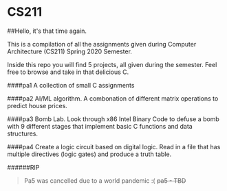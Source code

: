 # CS211
##Hello, it's that time again.

This is a compilation of all the assignments given during Computer Architecture (CS211) Spring 2020 Semester.

Inside this repo you will find 5 projects, all given during the semester. Feel free to browse and take in that delicious C.

####pa1
A collection of small C assignments

####pa2
AI/ML algorithm. A combonation of different matrix operations to predict house prices.

####pa3
Bomb Lab. Look through x86 Intel Binary Code to defuse a bomb with 9 different stages that implement basic C functions and data structures.

####pa4
Create a logic circuit based on digital logic. Read in a file that has multiple directives (logic gates) and produce a
truth table.

######RIP
> Pa5 was cancelled due to a world pandemic :(
~~pa5 - TBD~~
